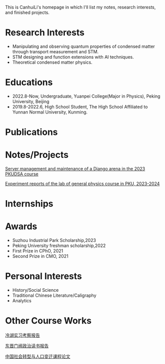 This is CanhuiLi's homepage in which I'll list my notes, research interests, and finished projects. 

# Research Interests

- Manipulating and observing quantum properties of condensed matter through transport measurement and STM.
- STM designing and function extensions with AI techniques.
- Theoretical condensed matter physics.

# Educations

- 2022.8-Now, Undergraduate, Yuanpei College(Major in Physics), Peking University, Beijing
- 2019.8-2022.6, High School Student, The High School Affiliated to Yunnan Normal University, Kunming.

# Publications

# Notes/Projects 

[Server management and maintenance of a Django arena in the 2023 PKUDSA course](https://github.com/XueFengBoyanLiu/pkudsa.eraser.git)

[Experiment reports of the lab of general physics course in PKU, 2023-2024](https://github.com/CanhuiLiPhy/Lab_of_General_Physics_PKU.git)

# Internships

# Awards

- Suzhou Industrial Park Scholarship,2023
- Peking University freshman scholarship,2022
- First Prize in CPhO, 2021
- Second Prize in CMO, 2021

# Personal Interests

- History/Social Science
- Traditional Chinese Literature/Caligraphy
- Analytics

# Other Course Works

[冷湖实习考察报告](https://github.com/CanhuiLiPhy/CanhuiLiPhy.github.io/blob/master/OtherFiles/冷湖实习报告.pdf)

[东晋门阀政治读书报告](https://github.com/CanhuiLiPhy/CanhuiLiPhy.github.io/blob/master/OtherFiles/时代，门第与人物.pdf)

[中国社会转型与人口变迁课程论文](https://github.com/CanhuiLiPhy/CanhuiLiPhy.github.io/blob/master/OtherFiles/浅析疫情对中国流动人口的影响.pdf)

